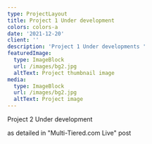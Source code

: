 ```yaml
---
type: ProjectLayout
title: Project 1 Under development
colors: colors-a
date: '2021-12-20'
client: ''
description: 'Project 1 Under developments '
featuredImage:
  type: ImageBlock
  url: /images/bg2.jpg
  altText: Project thumbnail image
media:
  type: ImageBlock
  url: /images/bg2.jpg
  altText: Project image
---
```

Project 2 Under development

as detailed in "Multi-Tiered.com Live" post



